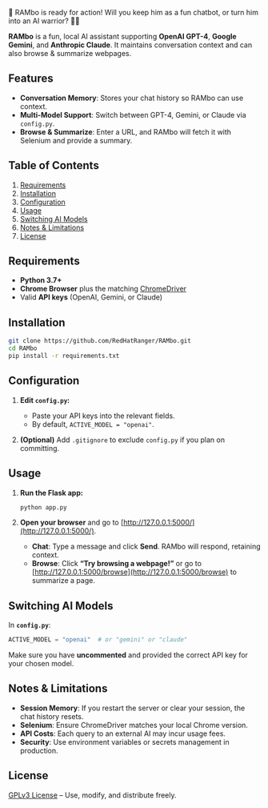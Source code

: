 💪 RAMbo is ready for action! Will you keep him as a fun chatbot, or turn him into an AI warrior? 🚀🔥

**RAMbo** is a fun, local AI assistant supporting **OpenAI GPT-4**, **Google Gemini**, and **Anthropic Claude**. It maintains conversation context and can also browse & summarize webpages.

## Features

- **Conversation Memory**: Stores your chat history so RAMbo can use context.
- **Multi-Model Support**: Switch between GPT-4, Gemini, or Claude via `config.py`.
- **Browse & Summarize**: Enter a URL, and RAMbo will fetch it with Selenium and provide a summary.

## Table of Contents

1. [Requirements](#requirements)  
2. [Installation](#installation)  
3. [Configuration](#configuration)  
4. [Usage](#usage)  
5. [Switching AI Models](#switching-ai-models)  
6. [Notes & Limitations](#notes--limitations)  
7. [License](#license)

## Requirements

- **Python 3.7+**  
- **Chrome Browser** plus the matching [ChromeDriver](https://sites.google.com/a/chromium.org/chromedriver/downloads)  
- Valid **API keys** (OpenAI, Gemini, or Claude)

## Installation

```bash
git clone https://github.com/RedHatRanger/RAMbo.git
cd RAMbo
pip install -r requirements.txt
```

## Configuration

1. **Edit `config.py`:**  
   - Paste your API keys into the relevant fields.  
   - By default, `ACTIVE_MODEL = "openai"`.

2. **(Optional)** Add `.gitignore` to exclude `config.py` if you plan on committing.

## Usage

1. **Run the Flask app:**

   ```bash
   python app.py
   ```

2. **Open your browser** and go to [http://127.0.0.1:5000/](http://127.0.0.1:5000/).  
   - **Chat**: Type a message and click **Send**. RAMbo will respond, retaining context.  
   - **Browse**: Click **“Try browsing a webpage!”** or go to [http://127.0.0.1:5000/browse](http://127.0.0.1:5000/browse) to summarize a page.

## Switching AI Models

In **`config.py`**:

```python
ACTIVE_MODEL = "openai"  # or "gemini" or "claude"
```

Make sure you have **uncommented** and provided the correct API key for your chosen model.

## Notes & Limitations

- **Session Memory**: If you restart the server or clear your session, the chat history resets.
- **Selenium**: Ensure ChromeDriver matches your local Chrome version.
- **API Costs**: Each query to an external AI may incur usage fees.
- **Security**: Use environment variables or secrets management in production.

## License

[GPLv3 License](LICENSE) – Use, modify, and distribute freely.
